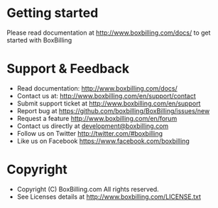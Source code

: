 Getting started
========

Please read documentation at http://www.boxbilling.com/docs/ to get started with BoxBilling

Support & Feedback
========

* Read documentation: http://www.boxbilling.com/docs/
* Contact us at: http://www.boxbilling.com/en/support/contact
* Submit support ticket at http://www.boxbilling.com/en/support
* Report bug at https://github.com/boxbilling/BoxBilling/issues/new
* Request a feature http://www.boxbilling.com/en/forum
* Contact us directly at development@boxbilling.com
* Follow us on Twitter http://twitter.com/#boxbilling
* Like us on Facebook https://www.facebook.com/boxbilling

Copyright
========

* Copyright (C) BoxBilling.com All rights reserved.
* See Licenses details at http://www.boxbilling.com/LICENSE.txt